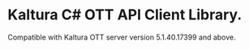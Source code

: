 # Kaltura C# OTT API Client Library.
Compatible with Kaltura OTT server version 5.1.40.17399 and above.

